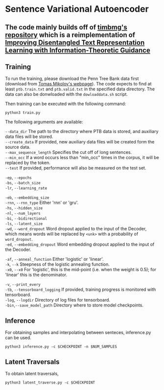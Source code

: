 # Sentence Variational Autoencoder

## The code mainly builds off of [timbmg's repository](https://github.com/timbmg/Sentence-VAE) which is a reimplementation of [Improving Disentangled Text Representation Learning with Information-Theoretic Guidance](https://arxiv.org/pdf/2006.00693.pdf) 

## Training
To run the training, please download the Penn Tree Bank data first (download from [Tomas Mikolov's webpage](http://www.fit.vutbr.cz/~imikolov/rnnlm/simple-examples.tgz)). The code expects to find at least `ptb.train.txt` and `ptb.valid.txt` in the specified data directory. The data can also be donwloaded with the `dowloaddata.sh` script.

Then training can be executed with the following command:
```
python3 train.py
```

The following arguments are available:

`--data_dir`  The path to the directory where PTB data is stored, and auxiliary data files will be stored.  
`--create_data` If provided, new auxiliary data files will be created form the source data.  
`--max_sequence_length` Specifies the cut off of long sentences.  
`--min_occ` If a word occurs less than "min_occ" times in the corpus, it will be replaced by the <unk> token.  
`--test` If provided, performance will also be measured on the test set.

`-ep`, `--epochs`  
`-bs`, `--batch_size`  
`-lr`, `--learning_rate`

`-eb`, `--embedding_size`  
`-rnn`, `--rnn_type` Either 'rnn' or 'gru'.  
`-hs`, `--hidden_size`  
`-nl`, `--num_layers`  
`-bi`, `--bidirectional`  
`-ls`, `--latent_size`  
`-wd`, `--word_dropout` Word dropout applied to the input of the Decoder, which means words will be replaced by `<unk>` with a probability of `word_dropout`.  
`-ed`, `--embedding_dropout` Word embedding dropout applied to the input of the Decoder.

`-af`, `--anneal_function` Either 'logistic' or 'linear'.  
`-k`, `--k` Steepness of the logistic annealing function.  
`-x0`, `--x0` For 'logistic', this is the mid-point (i.e. when the weight is 0.5); for 'linear' this is the denominator.

`-v`, `--print_every`  
`-tb`, `--tensorboard_logging` If provided, training progress is monitored with tensorboard.  
`-log`, `--logdir` Directory of log files for tensorboard.  
`-bin`,`--save_model_path` Directory where to store model checkpoints.

## Inference
For obtaining samples and interpolating between senteces, inference.py can be used.
```
python3 inference.py -c $CHECKPOINT -n $NUM_SAMPLES
```

## Latent Traversals
To obtain latent traversals,
```
python3 latent_traverse.py -c $CHECKPOINT 
```

